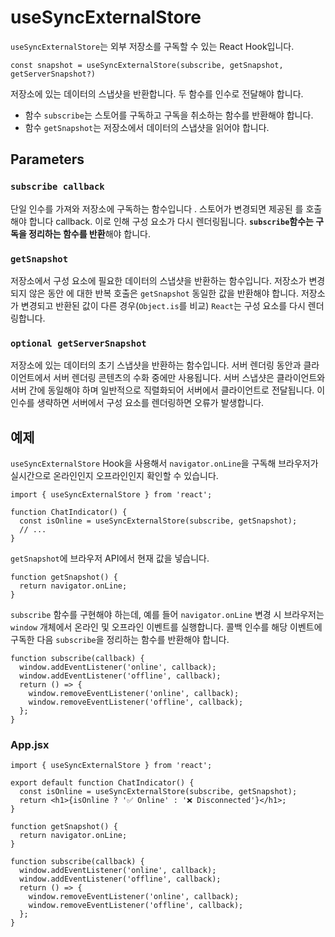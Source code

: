 # useSyncExternalStore

`useSyncExternalStore`는 외부 저장소를 구독할 수 있는 React Hook입니다.

```tsx
const snapshot = useSyncExternalStore(subscribe, getSnapshot, getServerSnapshot?)
```

저장소에 있는 데이터의 스냅샷을 반환합니다. 두 함수를 인수로 전달해야 합니다.

- 함수 `subscribe`는 스토어를 구독하고 구독을 취소하는 함수를 반환해야 합니다.
- 함수 `getSnapshot`는 저장소에서 데이터의 스냅샷을 읽어야 합니다.

## Parameters

### `subscribe callback`

단일 인수를 가져와 저장소에 구독하는 함수입니다 . 스토어가 변경되면 제공된 를 호출해야 합니다 callback. 이로 인해 구성 요소가 다시 렌더링됩니다. **`subscribe`함수는 구독을 정리하는 함수를 반환**해야 합니다.

### `getSnapshot`

저장소에서 구성 요소에 필요한 데이터의 스냅샷을 반환하는 함수입니다. 저장소가 변경되지 않은 동안 에 대한 반복 호출은 `getSnapshot` 동일한 값을 반환해야 합니다. 저장소가 변경되고 반환된 값이 다른 경우(`Object.is`를 비교) `React`는 구성 요소를 다시 렌더링합니다.

### `optional getServerSnapshot`

저장소에 있는 데이터의 초기 스냅샷을 반환하는 함수입니다. 서버 렌더링 동안과 클라이언트에서 서버 렌더링 콘텐츠의 수화 중에만 사용됩니다. 서버 스냅샷은 클라이언트와 서버 간에 동일해야 하며 일반적으로 직렬화되어 서버에서 클라이언트로 전달됩니다. 이 인수를 생략하면 서버에서 구성 요소를 렌더링하면 오류가 발생합니다.

## 예제

`useSyncExternalStore` Hook을 사용해서 `navigator.onLine`을 구독해 브라우저가 실시간으로 온라인인지 오프라인인지 확인할 수 있습니다.

```tsx
import { useSyncExternalStore } from 'react';

function ChatIndicator() {
  const isOnline = useSyncExternalStore(subscribe, getSnapshot);
  // ...
}
```

`getSnapshot`에 브라우저 API에서 현재 값을 넣습니다.

```tsx
function getSnapshot() {
  return navigator.onLine;
}
```

`subscribe` 함수를 구현해야 하는데, 예를 들어 `navigator.onLine` 변경 시 브라우저는 `window` 개체에서 온라인 및 오프라인 이벤트를 실행합니다. 콜백 인수를 해당 이벤트에 구독한 다음 `subscribe`을 정리하는 함수를 반환해야 합니다.

```tsx
function subscribe(callback) {
  window.addEventListener('online', callback);
  window.addEventListener('offline', callback);
  return () => {
    window.removeEventListener('online', callback);
    window.removeEventListener('offline', callback);
  };
}
```

### App.jsx

```tsx
import { useSyncExternalStore } from 'react';

export default function ChatIndicator() {
  const isOnline = useSyncExternalStore(subscribe, getSnapshot);
  return <h1>{isOnline ? '✅ Online' : '❌ Disconnected'}</h1>;
}

function getSnapshot() {
  return navigator.onLine;
}

function subscribe(callback) {
  window.addEventListener('online', callback);
  window.addEventListener('offline', callback);
  return () => {
    window.removeEventListener('online', callback);
    window.removeEventListener('offline', callback);
  };
}

```